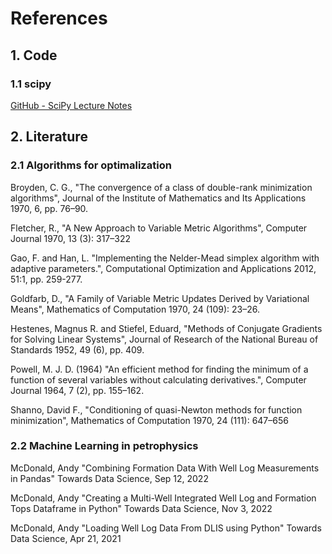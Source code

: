 # References

## 1. Code

### 1.1 scipy

[GitHub - SciPy Lecture Notes](https://github.com/scipy-lectures/scipy-lecture-notes)

## 2. Literature 

### 2.1 Algorithms for optimalization

Broyden, C. G., 
"The convergence of a class of double-rank minimization algorithms", 
Journal of the Institute of Mathematics and Its Applications 1970, 6, pp. 76–90.

Fletcher, R., 
"A New Approach to Variable Metric Algorithms", 
Computer Journal 1970, 13 (3): 317–322

Gao, F. and Han, L. 
"Implementing the Nelder-Mead simplex algorithm with adaptive parameters.",
Computational Optimization and Applications 2012, 51:1, pp. 259-277.
    
Goldfarb, D.,
"A Family of Variable Metric Updates Derived by Variational Means", 
Mathematics of Computation 1970, 24 (109): 23–26.

Hestenes, Magnus R. and Stiefel, Eduard, 
"Methods of Conjugate Gradients for Solving Linear Systems",
Journal of Research of the National Bureau of Standards 1952, 49 (6), pp. 409.

Powell, M. J. D. (1964)
"An efficient method for finding the minimum of a function of several variables without calculating derivatives.",
Computer Journal 1964, 7 (2), pp. 155–162.

Shanno, David F., 
"Conditioning of quasi-Newton methods for function minimization", 
Mathematics of Computation 1970, 24 (111): 647–656

### 2.2 Machine Learning in petrophysics

McDonald, Andy
"Combining Formation Data With Well Log Measurements in Pandas"
Towards Data Science, Sep 12, 2022

McDonald, Andy
"Creating a Multi-Well Integrated Well Log and Formation Tops Dataframe in Python"
Towards Data Science, Nov 3, 2022

McDonald, Andy
"Loading Well Log Data From DLIS using Python"
Towards Data Science, Apr 21, 2021



